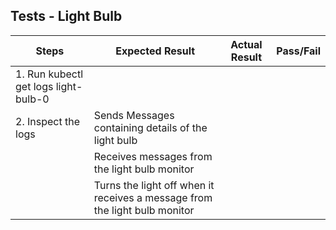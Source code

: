 ## Tests - Light Bulb

Steps | Expected Result   | Actual Result | Pass/Fail |
| --- | --- | --- | ---|
| 1. Run kubectl get logs light-bulb-0
2. Inspect the logs| Sends Messages containing details of the light bulb  |    |
| | Receives messages from the light bulb monitor |     |
| | Turns the light off when it receives a message from the light bulb monitor    |     |

